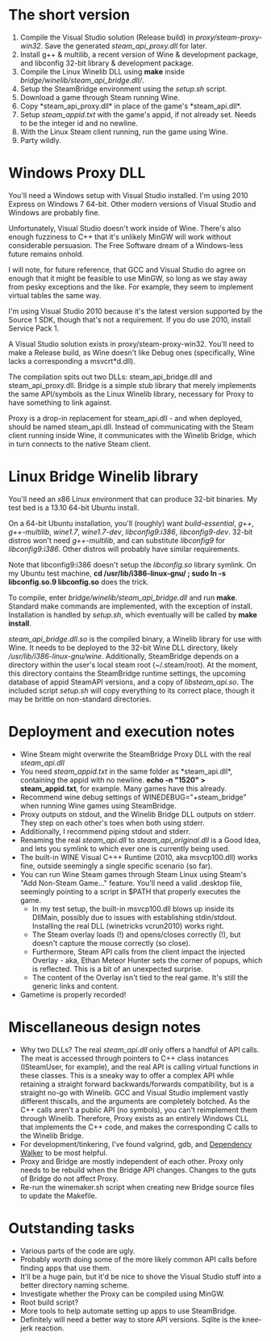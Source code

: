 # The short version

1. Compile the Visual Studio solution (Release build) in
*proxy/steam-proxy-win32*.  Save the generated *steam\_api\_proxy.dll*
for later.
2. Install g++ & multilib, a recent version of Wine & development package,
and libconfig 32-bit library & development package.
3. Compile the Linux Winelib DLL using **make** inside
*bridge/winelib/steam_api_bridge.dll/*.
4. Setup the SteamBridge environment using the *setup.sh* script.
5. Download a game through Steam running Wine.
6. Copy *steam\_api\_proxy.dll\* in place of the game's *steam\_api.dll\*.
7. Setup *steam\_appid.txt* with the game's appid, if not already set.
Needs to be the integer id and no newline.
8. With the Linux Steam client running, run the game using Wine.
9. Party wildly.

# Windows Proxy DLL

You'll need a Windows setup with Visual Studio installed.  I'm using
2010 Express on Windows 7 64-bit.  Other modern versions of Visual Studio
and Windows are probably fine.

Unfortunately, Visual Studio doesn't work inside of Wine.  There's also
enough fuzziness to C++ that it's unlikely MinGW will work without
considerable persuasion.  The Free Software dream of a Windows-less
future remains onhold.

I will note, for future reference, that GCC and Visual Studio do agree
on enough that it might be feasible to use MinGW, so long as we stay
away from pesky exceptions and the like.  For example, they seem to
implement virtual tables the same way.

I'm using Visual Studio 2010 because it's the latest version supported by
the Source 1 SDK, though that's not a requirement.  If you do use 2010,
install Service Pack 1.

A Visual Studio solution exists in proxy/steam-proxy-win32.  You'll need
to make a Release build, as Wine doesn't like Debug ones (specifically,
Wine lacks a corresponding a msvcrt\*d.dll).

The compilation spits out two DLLs: steam\_api\_bridge.dll and
steam\_api\_proxy.dll.  Bridge is a simple stub library that merely
implements the same API/symbols as the Linux Winelib library, necessary
for Proxy to have something to link against.

Proxy is a drop-in replacement for steam\_api.dll - and when deployed,
should be named steam\_api.dll.  Instead of communicating with the Steam
client running inside Wine, it communicates with the Winelib Bridge,
which in turn connects to the native Steam client.

# Linux Bridge Winelib library

You'll need an x86 Linux environment that can produce 32-bit binaries.
My test bed is a 13.10 64-bit Ubuntu install.

On a 64-bit Ubuntu installation, you'll (roughly) want *build-essential*,
*g++*, *g++-multilib*, *wine1.7*, *wine1.7-dev*, *libconfig9:i386*,
*libconfig9-dev*.  32-bit distros won't need *g++-multilib*, and
can substitute *libconfig9* for *libconfig9:i386*.  Other distros will
probably have similar requirements.

Note that libconfig9:i386 doesn't setup the *libconfig.so* library
symlink.  On my Ubuntu test machine, **cd /usr/lib/i386-linux-gnu/ ; sudo
ln -s libconfig.so.9 libconfig.so** does the trick. 

To compile, enter *bridge/winelib/steam\_api\_bridge.dll* and run
**make**.  Standard make commands are implemented, with the exception
of install.  Installation is handled by *setup.sh*, which eventually
will be called by **make install**.

*steam\_api\_bridge.dll.so* is the compiled binary, a Winelib library
for use with Wine.  It needs to be deployed to the 32-bit Wine DLL
directory, likely */usr/lib/i386-linux-gnu/wine*.  Additionally,
SteamBridge depends on a directory within the user's local steam root
(~/.steam/root).  At the moment, this directory contains the SteamBridge
runtime settings, the upcoming database of appid SteamAPI versions,
and a copy of *libsteam\_api.so*.  The included script *setup.sh*
will copy everything to its correct place, though it may be brittle on
non-standard directories.

# Deployment and execution notes

* Wine Steam might overwrite the SteamBridge Proxy DLL with the real
  *steam\_api.dll*
* You need *steam\_appid.txt* in the same folder as *steam\_api.dll\*,
  containing the appid with no newline.  **echo -n "1520" >
  steam\_appid.txt**, for example.  Many games have this already.
* Recommend wine debug settings of WINEDEBUG="+steam\_bridge" when
  running Wine games using SteamBridge.
* Proxy outputs on stdout, and the Winelib Bridge DLL outputs on stderr.
  They step on each other's toes when both using stderr.
* Additionally, I recommend piping stdout and stderr.
* Renaming the real *steam\_api.dll* to *steam\_api_original.dll* is a
  Good Idea, and lets you symlink to which ever one is currently being used.
* The built-in WINE Visual C+++ Runtime (2010, aka msvcp100.dll) works
  fine, outside seemingly a single specific scenario (so far).
* You can run Wine Steam games through Steam Linux using Steam's "Add
  Non-Steam Game..." feature.  You'll need a valid .desktop file,
  seemingly pointing to a script in $PATH that properly executes the
  game.
    * In my test setup, the built-in msvcp100.dll blows up inside its
      DllMain, possibly due to issues with establishing stdin/stdout.
      Installing the real DLL (winetricks vcrun2010) works right.
    * The Steam overlay loads (!) and opens/closes correctly (!), but
      doesn't capture the mouse correctly (so close).
    * Furthermore, Steam API calls from the client impact the injected
      Overlay - aka, Ethan Meteor Hunter sets the corner of popups,
      which is reflected.  This is a bit of an unexpected surprise.
    * The content of the Overlay isn't tied to the real game.  It's
      still the generic links and content.
* Gametime is properly recorded!

# Miscellaneous design notes

* Why two DLLs?  The real *steam\_api.dll* only offers a handful of
  API calls.  The meat is accessed through pointers to C++ class instances
  (ISteamUser, for example), and the real API is calling virtual functions
  in these classes.  This is a sneaky way to offer a complex API while
  retaining a straight forward backwards/forwards compatibility, but
  is a straight no-go with Winelib.  GCC and Visual Studio implement
  vastly different thiscalls, and the arguments are completely botched.
  As the C++ calls aren't a public API (no symbols), you can't reimplement
  them through Winelib.  Therefore, Proxy exists as an entirely Windows
  CLL that implements the C++ code, and makes the corresponding C calls
  to the Winelib Bridge.
* For development/tinkering, I've found valgrind, gdb, and [Dependency
  Walker](http://www.dependencywalker.com/) to be most helpful.
* Proxy and Bridge are mostly independent of each other.  Proxy only
  needs to be rebuild when the Bridge API changes.  Changes to the guts
  of Bridge do not affect Proxy.
* Re-run the winemaker.sh script when creating new Bridge source files
  to update the Makefile.

# Outstanding tasks

* Various parts of the code are ugly.
* Probably worth doing some of the more likely common API calls before
  finding apps that use them.
* It'll be a huge pain, but it'd be nice to shove the Visual Studio
  stuff into a better directory naming scheme.
* Investigate whether the Proxy can be compiled using MinGW.
* Root build script?
* More tools to help automate setting up apps to use SteamBridge.
* Definitely will need a better way to store API versions.  Sqlite is
  the knee-jerk reaction.

